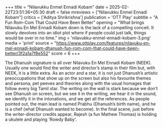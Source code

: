 +++
title = "Nilavukku Enmel Ennadi Kobam"
date = 2025-02-22T23:51:36+05:30
draft = false
mreviews = ["Nilavukku Enmel Ennadi Kobam"]
critics = ['Aditya Shrikrishna']
publication = 'OTT Play'
subtitle = "A Fun Rom-Com That Could Have Been Better"
opening = "What brings Nilavuku En Mel Ennadi Kobam down is the lack of a compelling conceit. It slowly devolves into an idiot plot where if people could just talk, things would be over in no time."
img = 'nilavukku-enmel-ennadi-kobam-3.png'
media = 'print'
source = "https://www.ottplay.com/features/nilavuku-en-mel-ennadi-kobam-dhanush-fun-rom-com-that-could-have-been-better/3f2a1a7f8e552"
score = 6
+++

The Dhanush signature is all over Nilavuku En Mel Ennadi Kobam (NEEK). Usually one would find the writer and director’s stamp in their film but, with NEEK, it is a little extra. As an actor and a star, it is not just Dhanush’s artistic preoccupations that show up on the screen but also his favourite themes and persona, pet peeves and theories along with the usual homages that follow every big Tamil star. The writing on the wall is stark because we don’t see Dhanush on screen, but we see it in the writing, we hear it in the sound, we identify it in the intonations, and we get all the references. As people pointed out, the main lead is named Prabhu (Dhanush’s birth name), and he is a chef (what Dhanush wanted to become). In the final scene, just before the writer-director credits appear, Rajesh (a fun Mathew Thomas) is holding a ukulele and playing 'Rowdy Baby'.
